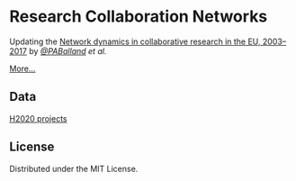# Research Collaboration Networks

Updating the [Network dynamics in collaborative research in the EU, 2003–2017](https://www.tandfonline.com/doi/full/10.1080/09654313.2019.1641187) by *[@PABalland](https://github.com/PABalland) et al.*

[More...](https://www.nature.com/articles/d41586-019-01566-z)

## Data

[H2020 projects](https://cordis.europa.eu/data/cordis-h2020projects.csv)

## License

Distributed under the MIT License.
